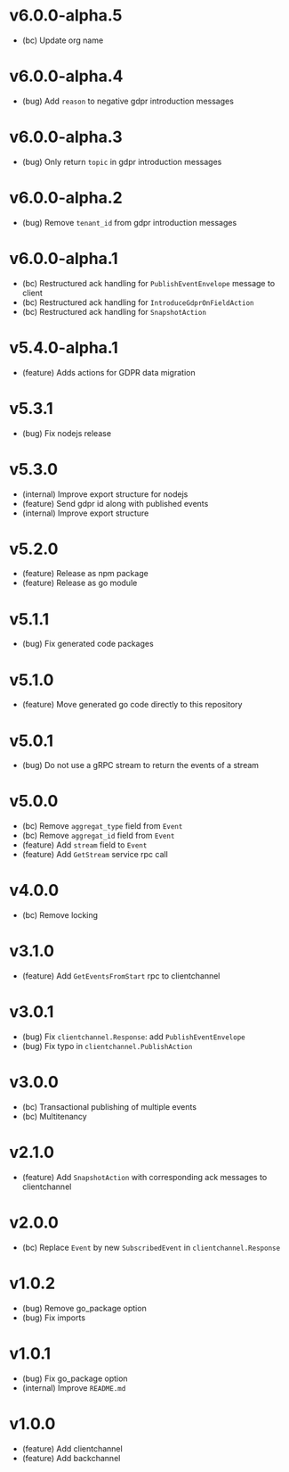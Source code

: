 # v6.0.0-alpha.5

- (bc) Update org name

# v6.0.0-alpha.4

- (bug) Add `reason` to negative gdpr introduction messages

# v6.0.0-alpha.3

- (bug) Only return `topic` in gdpr introduction messages

# v6.0.0-alpha.2

- (bug) Remove `tenant_id` from gdpr introduction messages

# v6.0.0-alpha.1

- (bc) Restructured ack handling for `PublishEventEnvelope` message to client
- (bc) Restructured ack handling for `IntroduceGdprOnFieldAction`
- (bc) Restructured ack handling for `SnapshotAction`

# v5.4.0-alpha.1

- (feature) Adds actions for GDPR data migration

# v5.3.1

- (bug) Fix nodejs release

# v5.3.0

- (internal) Improve export structure for nodejs
- (feature) Send gdpr id along with published events
- (internal) Improve export structure

# v5.2.0

- (feature) Release as npm package
- (feature) Release as go module

# v5.1.1

- (bug) Fix generated code packages

# v5.1.0

- (feature) Move generated go code directly to this repository

# v5.0.1

- (bug) Do not use a gRPC stream to return the events of a stream

# v5.0.0

- (bc) Remove `aggregat_type` field from `Event`
- (bc) Remove `aggregat_id` field from `Event`
- (feature) Add `stream` field to `Event`
- (feature) Add `GetStream` service rpc call

# v4.0.0

- (bc) Remove locking

# v3.1.0

- (feature) Add `GetEventsFromStart` rpc to clientchannel

# v3.0.1

- (bug) Fix `clientchannel.Response`: add `PublishEventEnvelope`
- (bug) Fix typo in `clientchannel.PublishAction`

# v3.0.0

- (bc) Transactional publishing of multiple events
- (bc) Multitenancy

# v2.1.0

- (feature) Add `SnapshotAction` with corresponding ack messages to clientchannel

# v2.0.0

- (bc) Replace `Event` by new `SubscribedEvent` in `clientchannel.Response`

# v1.0.2

- (bug) Remove go_package option
- (bug) Fix imports

# v1.0.1

- (bug) Fix go_package option
- (internal) Improve `README.md`

# v1.0.0

- (feature) Add clientchannel
- (feature) Add backchannel
